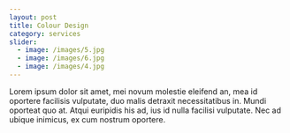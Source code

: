 ```yaml
---
layout: post
title: Colour Design
category: services
slider:
  - image: /images/5.jpg
  - image: /images/6.jpg
  - image: /images/4.jpg
---
```


Lorem ipsum dolor sit amet, mei novum molestie eleifend an, mea id oportere facilisis vulputate, duo malis detraxit necessitatibus in. Mundi oporteat quo at. Atqui euripidis his ad, ius id nulla facilisi vulputate. Nec ad ubique inimicus, ex cum nostrum oportere.